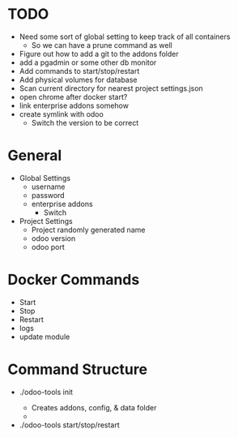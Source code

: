 

# TODO
- Need some sort of global setting to keep track of all containers
  - So we can have a prune command as well
- Figure out how to add a git to the addons folder
- add a pgadmin or some other db monitor
- Add commands to start/stop/restart
- Add physical volumes for database
- Scan current directory for nearest project settings.json
- open chrome after docker start?
- link enterprise addons somehow
- create symlink with odoo 
  - Switch the version to be correct




# General
 - Global Settings
   - username
   - password
   - enterprise addons
     - Switch
 - Project Settings
   - Project randomly generated name
   - odoo version
   - odoo port


# Docker Commands
 - Start
 - Stop
 - Restart
 - logs
 - update module
  

# Command Structure
 - ./odoo-tools init <version> <folder>
   - Creates addons, config, & data folder
   - 
 - ./odoo-tools start/stop/restart